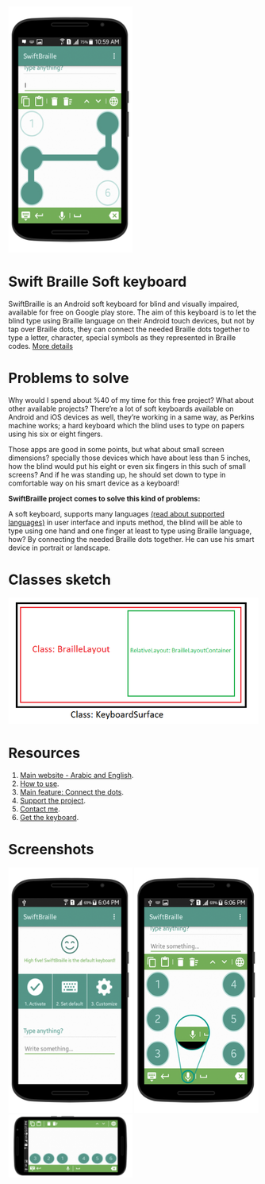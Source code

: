 <img width="250" src="https://github.com/MohammadAlBanna/Swift-Braille-Soft-keyboard/blob/master/images/screenshots/connect%20the%20dots.png?raw=true" />

# Swift Braille Soft keyboard
SwiftBraille is an Android soft keyboard for blind and visually impaired, available for free on Google play store. The aim of this keyboard is to let the blind type using Braille language on their Android touch devices, but not by tap over Braille dots, they can connect the needed Braille dots together to type a letter, character, special symbols as they represented in Braille codes. [More details](http://en.swiftbraille.com/blog/about-project/)

# Problems to solve
Why would I spend about %40 of my time for this free project? What about other available projects? There’re a lot of soft keyboards available on Android and iOS devices as well, they’re working in a same way, as Perkins machine works; a hard keyboard which the blind uses to type on papers using his six or eight fingers.

Those apps are good in some points, but what about small screen dimensions? specially those devices which have about less than 5 inches, how the blind would put his eight or even six fingers in this such of small screens? And if he was standing up, he should set down to type in comfortable way on his smart device as a keyboard!

**SwiftBraille project comes to solve this kind of problems:**

A soft keyboard, supports many languages [(read about supported languages)](http://en.swiftbraille.com/blog/supported-languages/) in user interface and inputs method, the blind will be able to type using one hand and one finger at least to type using Braille language, how? By connecting the needed Braille dots together. He can use his smart device in portrait or landscape.

# Classes sketch
<img src="https://github.com/MohammadAlBanna/Swift-Braille-Soft-keyboard/blob/master/files/Braille%20Keyboard%20Sketch.png?raw=true" />

# Resources
1. [Main website - Arabic and English](http://swiftbraille.com).
2. [How to use](http://en.swiftbraille.com/blog/how-to/).
3. [Main feature: Connect the dots](http://en.swiftbraille.com/blog/connect-braille-dots-or-stop-over-it/).
4. [Support the project](http://en.swiftbraille.com/blog/support-project/).
5. [Contact me](http://en.swiftbraille.com/blog/contact/).
6. [Get the keyboard](https://play.google.com/store/apps/details?id=com.mbanna.swiftbraille).

# Screenshots
<img width="250" src="https://github.com/MohammadAlBanna/Swift-Braille-Soft-keyboard/blob/master/images/screenshots/main%20screen%20happy%20face.png?raw=true" />

<img width="250" src="https://github.com/MohammadAlBanna/Swift-Braille-Soft-keyboard/blob/master/images/screenshots/voice%20input%20focused.png?raw=true" />

<img width="250" src="https://github.com/MohammadAlBanna/Swift-Braille-Soft-keyboard/blob/master/images/screenshots/Perkins%20one%20line.png?raw=true?raw=true" />

